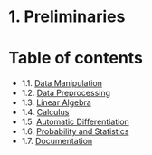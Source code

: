 ﻿# 1. Preliminaries
# Table of contents
- 1.1. [Data Manipulation](./DataManipulation.md)
- 1.2. [Data Preprocessing](./DataPreprocessing.md)
- 1.3. [Linear Algebra](./DataPreprocessing.md)
- 1.4. [Calculus]()
- 1.5. [Automatic Differentiation]()
- 1.6. [Probability and Statistics]()
- 1.7. [Documentation]()
